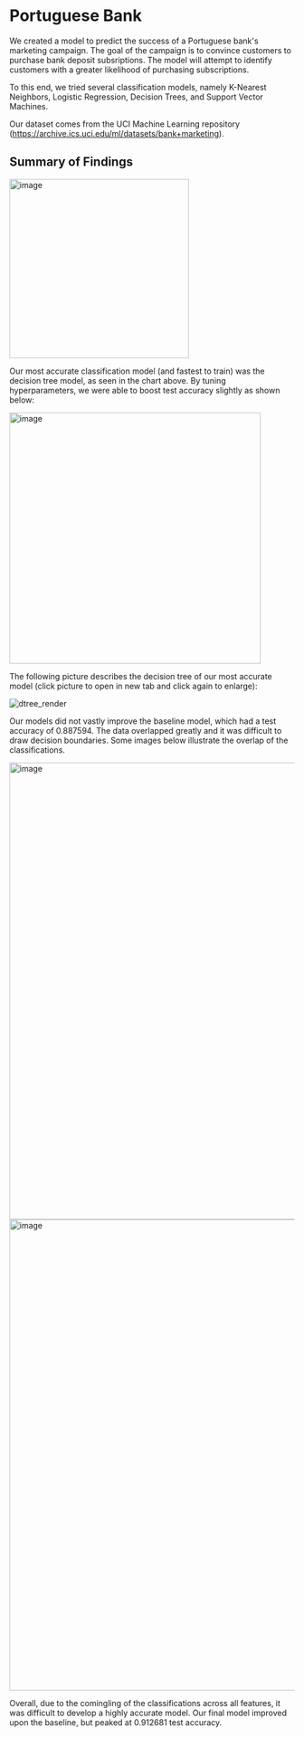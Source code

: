 # Portuguese Bank

We created a model to predict the success of a Portuguese bank's marketing campaign. The goal of the campaign is to convince customers to purchase bank deposit subsriptions. The model will attempt to identify customers with a greater likelihood of purchasing subscriptions.

To this end, we tried several classification models, namely K-Nearest Neighbors, Logistic Regression, Decision Trees, and Support Vector Machines. 

Our dataset comes from the UCI Machine Learning repository (https://archive.ics.uci.edu/ml/datasets/bank+marketing). 

## Summary of Findings

<img width="317" alt="image" src="https://github.com/hotpacket/portuguese-bank/assets/136177819/9aec1091-5abc-43a1-bb93-00b8d9b45dea">

Our most accurate classification model (and fastest to train) was the decision tree model, as seen in the chart above. By tuning hyperparameters, we were able to boost test accuracy slightly as shown below:

<img width="444" alt="image" src="https://github.com/hotpacket/portuguese-bank/assets/136177819/c90ae552-f69a-404f-a553-15ec859b1e98">

The following picture describes the decision tree of our most accurate model (click picture to open in new tab and click again to enlarge):

![dtree_render](https://github.com/hotpacket/portuguese-bank/assets/136177819/4addda67-44ab-4760-9d96-5f19b332a263)

Our models did not vastly improve the baseline model, which had a test accuracy of 0.887594. The data overlapped greatly and it was difficult to draw decision boundaries. Some images below illustrate the overlap of the classifications.

<img width="808" alt="image" src="https://github.com/hotpacket/portuguese-bank/assets/136177819/3d33aa26-a8ef-4ebb-a7a1-71861b1fa7ee">

<img width="833" alt="image" src="https://github.com/hotpacket/portuguese-bank/assets/136177819/4097685f-4951-4549-bf3f-bc00dbe30686">

Overall, due to the comingling of the classifications across all features, it was difficult to develop a highly accurate model. Our final model improved upon the baseline, but peaked at 0.912681 test accuracy.







